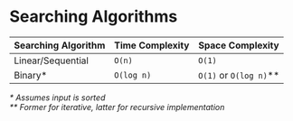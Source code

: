 # Searching Algorithms


| Searching Algorithm | Time Complexity | Space Complexity       |
| ------------------- | --------------- | ---------------------- |
| Linear/Sequential   | `O(n)`          | `O(1)`                 |
| Binary*             | `O(log n)`      | `O(1)` or `O(log n)`** |

_\* Assumes input is sorted_ \
_\*\* Former for iterative, latter for recursive implementation_